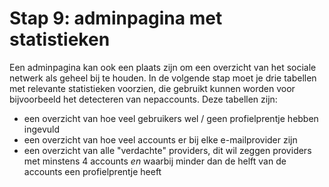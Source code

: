 # Stap 9: adminpagina met statistieken
Een adminpagina kan ook een plaats zijn om een overzicht van het sociale netwerk als geheel bij te houden. In de volgende stap moet je drie tabellen met relevante statistieken voorzien, die gebruikt kunnen worden voor bijvoorbeeld het detecteren van nepaccounts. Deze tabellen zijn:

- een overzicht van hoe veel gebruikers wel / geen profielprentje hebben ingevuld
- een overzicht van hoe veel accounts er bij elke e-mailprovider zijn
- een overzicht van alle "verdachte" providers, dit wil zeggen providers met minstens 4 accounts *en* waarbij minder dan de helft van de accounts een profielprentje heeft
